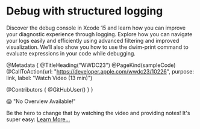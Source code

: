 # Debug with structured logging

Discover the debug console in Xcode 15 and learn how you can improve your diagnostic experience through logging. Explore how you can navigate your logs easily and efficiently using advanced filtering and improved visualization. We’ll also show you how to use the dwim-print command to evaluate expressions in your code while debugging.

@Metadata {
   @TitleHeading("WWDC23")
   @PageKind(sampleCode)
   @CallToAction(url: "https://developer.apple.com/wwdc23/10226", purpose: link, label: "Watch Video (13 min)")

   @Contributors {
      @GitHubUser(<replace this with your GitHub handle>)
   }
}

😱 "No Overview Available!"

Be the hero to change that by watching the video and providing notes! It's super easy:
 [Learn More…](https://wwdcnotes.github.io/WWDCNotes/documentation/wwdcnotes/contributing)
